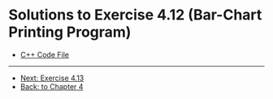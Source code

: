 # Solutions to Exercise 4.12 (Bar-Chart Printing Program)

-   [C++ Code File](e04_12.cpp)

---

-   [Next: Exercise 4.13](04_13.md)
-   [Back: to Chapter 4](README.md)

